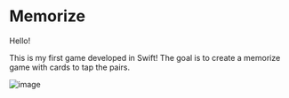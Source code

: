 # Memorize

Hello! 

This is my first game developed in Swift! The goal is to create a memorize game with cards to tap the pairs.

![image](https://user-images.githubusercontent.com/53613863/180625528-7f41aa9b-d4c9-4c82-86f8-fc66d2bfbf3e.png)
